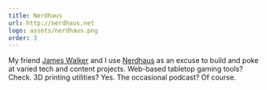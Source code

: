 ```yaml
---
title: Nerdhaus
url: http://nerdhaus.net
logo: assets/nerdhaus.png
order: 3
---
```


My friend [James Walker](https://walkah.net) and I use [Nerdhaus](http://nerdhaus.net) as an excuse to build and poke at varied tech and content projects. Web-based tabletop gaming tools? Check. 3D printing utilities? Yes. The occasional podcast? Of course.
